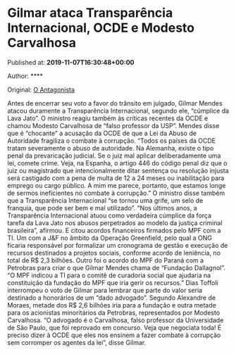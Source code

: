 
# Gilmar ataca Transparência Internacional, OCDE e Modesto Carvalhosa

Published at: **2019-11-07T16:30:48+00:00**

Author: ****

Original: [O Antagonista](https://www.oantagonista.com/brasil/gilmar-ataca-transparencia-internacional-ocde-e-modesto-carvalhosa/)

Antes de encerrar seu voto a favor do trânsito em julgado, Gilmar Mendes atacou duramente a Transparência Internacional, segundo ele, “cúmplice da Lava Jato”. O ministro reagiu também às críticas recentes da OCDE e chamou Modesto Carvalhosa de “falso professor da USP”.
Mendes disse que é “chocante” a acusação da OCDE de que a Lei da Abuso de Autoridade fragiliza o combate à corrupção.
“Todos os países da OCDE tratam severamente o abuso de autoridade. Na Alemanha, existe o tipo penal da prevaricação judicial. Se o juiz mal aplicar deliberadamente uma lei, comete crime. Veja, na Espanha, o artigo 446 do código penal diz que o juiz ou magistrado que intencionalmente ditar sentença ou resolução injusta será castigado com a pena de multa de 12 a 24 meses ou inabilitação para emprego ou cargo público. A mim me parece, portanto, que estamos longe de sermos ineficientes no combate à corrupção.”
O ministro disse também que a Transparência Internacional “se tornou uma grife, um selo de franquia, que pode ser bem e mal utilizado”.
“Nos últimos anos, a Transparência Internacional atuou como verdadeira cúmplice da força tarefa da Lava Jato nos abusos perpetrados ao modelo da justiça criminal brasileira”, afirmou.
E citou acordos financeiros firmados pelo MPF com a TI.
Um com a J&F no âmbito da Operação Greenfield, pelo qual a ONG ficaria responsável por formalizar um cronograma de gestão e execução de recursos destinados a projetos sociais, conforme acordo de leniência, no total de R$ 2,3 bilhões.
Outro foi o acordo do MPF do Paraná com a Petrobras para criar o que Gilmar Mendes chama de “Fundação Dallagnol”. “O MPF indicou a TI para o comitê de curadoria social que ajudaria na constituição da fundação do MPF que iria gerir os recursos.”
Dias Toffoli interrompeu o voto de Gilmar para lembrar que parte do valor seria destinado a honorários de um “dado advogado”. Segundo Alexandre de Moraes, metade dos R$ 2,6 bilhões iria para a fundação e outra metade para os acionistas minoritários da Petrobras, representados por Modesto Carvalhosa.
“O advogado é o Carvalhosa, falso professor da Universidade de São Paulo, que foi reprovado em concurso. Veja que negociata toda! É preciso dizer à OCDE que eles nos ensinem a fazer combate à corrupção sem corromper os agentes da lei”, disse Gilmar.
 
